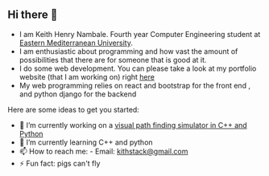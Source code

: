 ## Hi there 👋
- I am Keith Henry Nambale. Fourth year Computer Engineering student at [Eastern Mediterranean University](https://www.emu.edu.tr/en).
- I am enthusiastic about programming and how vast the amount of possibilities that there are for someone that is good at it. 
- I do some web development. You can please take a look at my portfolio website (that I am working on) right [here]([kithenry.github.io](https://github.com/kithenry/kithenry.github.io))
- My web programming relies on react and bootstrap for the front end , and python django for the backend


Here are some ideas to get you started:

- 🔭 I’m currently working on a [visual path finding simulator in C++ and Python](https://github.com/kithenry/Pathfinding-Simulator)
- 🌱 I’m currently learning C++ and python
- 📫 How to reach me:
      - Email: kithstack@gmail.com
- ⚡ Fun fact: pigs can't fly

